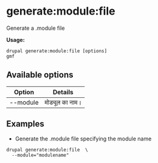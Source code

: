 # generate:module:file
Generate a .module file

**Usage:**
```
drupal generate:module:file [options]
gmf
```

## Available options
Option | Details
-------|-------------
--module | मोड्यूल का नाम।

## Examples
* Generate the .module file specifying the module name
```
drupal generate:module:file  \
  --module="modulename"
```
